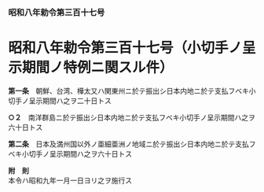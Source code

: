 ### 昭和八年勅令第三百十七号  
# 昭和八年勅令第三百十七号（小切手ノ呈示期間ノ特例ニ関スル件）  
  
**第一条**　朝鮮、台湾、樺太又ハ関東州ニ於テ振出シ日本内地ニ於テ支払フベキ小切手ノ呈示期間ハ之ヲ二十日トス  
  
**○２**　南洋群島ニ於テ振出シ日本内地ニ於テ支払フベキ小切手ノ呈示期間ハ之ヲ六十日トス  
  
**第二条**　日本及満州国以外ノ亜細亜洲ノ地域ニ於テ振出シ日本内地ニ於テ支払フベキ小切手ノ呈示期間ハ之ヲ六十日トス  
  
**附　則**  
本令ハ昭和九年一月一日ヨリ之ヲ施行ス  
  
